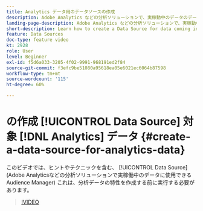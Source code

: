 ```yaml
---
title: Analytics データ用のデータソースの作成
description: Adobe Analytics などの分析ソリューションで、実稼動中のデータのデータソースを作成する方法を説明します。分析データの特性を作成する前に、この操作を行います。
landing-page-description: Adobe Analytics などの分析ソリューションで、実稼動中のデータのデータソースを作成する方法を説明します。分析データの特性を作成する前に、この操作を行います。
short-description: Learn how to create a Data Source for data coming in live from an analytics solution like Adobe Analytics. Do this prior to creating traits for the analytics data.
feature: Data Sources
doc-type: feature video
kt: 2928
role: User
level: Beginner
exl-id: f5d6a033-3205-4f02-9991-968191ed2f84
source-git-commit: f3efc9be51080a95618ea05e6021ec6064b87598
workflow-type: tm+mt
source-wordcount: '115'
ht-degree: 60%

---
```


# の作成 [!UICONTROL Data Source] 対象 [!DNL Analytics] データ {#create-a-data-source-for-analytics-data}

このビデオでは、ヒントやテクニックを含む、 [!UICONTROL Data Source] (Adobe Analyticsなどの分析ソリューションで実稼働中のデータに使用できるAudience Manager) これは、分析データの特性を作成する前に実行する必要があります。

>[!VIDEO](https://video.tv.adobe.com/v/27329/?quality=12)
